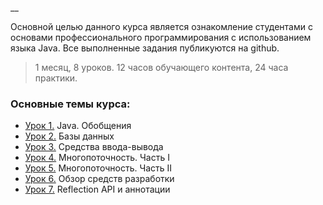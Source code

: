 __

Основной целью данного курса является ознакомление студентами с основами профессионального программирования с использованием языка Java. 
Все выполненные задания публикуются на github.

> 1 месяц, 8 уроков. 12 часов обучающего контента, 24 часа практики.

### Основные темы курса:
* [Урок 1.](https://github.com/khubulovi/java_professional_level/tree/master/src/lesson1) Java. Обобщения
* [Урок 2.](https://github.com/khubulovi/java-professional-level/tree/master/src/lesson2) Базы данных
* [Урок 3.](https://github.com/khubulovi/java-professional-level/tree/master/src/lesson3) Средства ввода-вывода
* [Урок 4.](https://github.com/khubulovi/java-professional-level/tree/master/src/lesson4) Многопоточность. Часть I
* [Урок 5.](https://github.com/khubulovi/java-professional-level/tree/master/src/lesson5) Многопоточность. Часть II
* [Урок 6.](https://github.com/khubulovi/java-professional-level/tree/master/src/lesson6) Обзор средств разработки
* [Урок 7.](https://github.com/khubulovi/java-professional-level/tree/master/src/lesson7) Reflection API и аннотации


